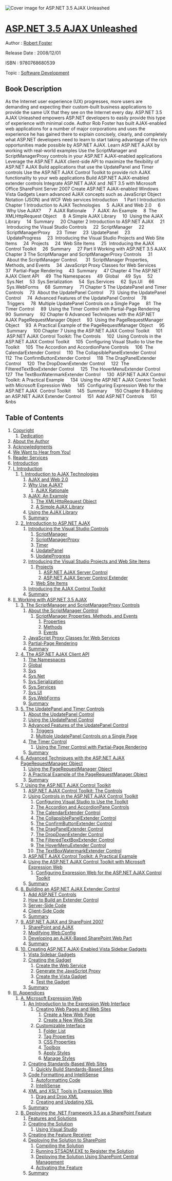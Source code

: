 ![Cover image for ASP.NET 3.5 AJAX Unleashed](https://imgdetail.ebookreading.net/cover/cover/software_development/EB9780768680539.jpg)

[ASP.NET 3.5 AJAX Unleashed](https://ebookreading.net/view/book/ASP.NET+3.5+AJAX+Unleashed-EB9780768680539_1.html "ASP.NET 3.5 AJAX Unleashed")
====================================================================================================================

Author : [Robert Foster](https://ebookreading.net/search/author/Robert+Foster)

Release Date : 2008/12/01

ISBN : 9780768680539

Topic : [Software Development](https://ebookreading.net/search/category/software-development)

Book Description
-----------------

As the Internet user experience (UX) progresses, more users are demanding and expecting their custom-built business applications to provide the same UX that they see on the Internet every day. ASP.NET 3.5 AJAX Unleashed empowers ASP.NET developers to easily provide this type of experience with minimal code. Author Rob Foster has built AJAX-enabled web applications for a number of major corporations and uses the experience he has gained there to explain concisely, clearly, and completely what ASP.NET developers need to learn to start taking advantage of the rich opportunities made possible by ASP.NET AJAX.
Learn ASP.NET AJAX by working with real-world examples
Use the ScriptManager and ScriptManagerProxy controls in your ASP.NET AJAX-enabled applications
Leverage the ASP.NET AJAX client-side API to maximize the flexibility of ASP.NET AJAX
Build applications that use the UpdatePanel and Timer controls
Use the ASP.NET AJAX Control Toolkit to provide rich AJAX functionality to your web applications
Build ASP.NET AJAX-enabled extender controls
Integrate ASP.NET AJAX and .NET 3.5 with Microsoft Office SharePoint Server 2007
Create ASP.NET AJAX-enabled Windows Vista Gadgets
Learn advanced AJAX concepts such as JavaScript Object Notation (JSON) and WCF Web services
Introduction     1
Part I Introduction
Chapter 1 Introduction to AJAX Technologies     5
 AJAX and Web 2.0     6
 Why Use AJAX?      7
 AJAX Rationale     7
 AJAX: An Example     8
 The XMLHttpRequest Object     8
 A Simple AJAX Library     10
 Using the AJAX Library     14
 Summary     20
Chapter 2 Introduction to ASP.NET AJAX     21
 Introducing the Visual Studio Controls     22
 ScriptManager     22
  ScriptManagerProxy     23
 Timer     23
 UpdatePanel     23
 UpdateProgress     23
 Introducing the Visual Studio Projects and Web Site Items     24
 Projects     24
 Web Site Items     25
 Introducing the AJAX Control Toolkit     26
 Summary     27
Part II Working with ASP.NET 3.5 AJAX
Chapter 3 The ScriptManager and ScriptManagerProxy Controls     31
 About the ScriptManager Control.      31
 ScriptManager Properties, Methods, and Events     34
 JavaScript Proxy Classes for Web Services     37
 Partial-Page Rendering     43
 Summary     47
Chapter 4 The ASP.NET AJAX Client API     49
 The Namespaces     49
 Global     49
 Sys     52
 Sys.Net     53
  Sys.Serialization     54
 Sys.Services     62
 Sys.UI     66
 Sys.WebForms     68
 Summary     71
Chapter 5 The UpdatePanel and Timer Controls     73
 About the UpdatePanel Control     73
 Using the UpdatePanel Control     74
 Advanced Features of the UpdatePanel Control     78
 Triggers     78
 Multiple UpdatePanel Controls on a Single Page     81
 The Timer Control     89
 Using the Timer Control with Partial-Page Rendering     90
 Summary     92
Chapter 6 Advanced Techniques with the ASP.NET AJAX PageRequestManager Object     93
 Using the PageRequestManager Object     93
 A Practical Example of the PageRequestManager Object     95
 Summary     100
Chapter 7 Using the ASP.NET AJAX Control Toolkit     101
 ASP.NET AJAX Control Toolkit: The Controls     102
 Using Controls in the ASP.NET AJAX Control Toolkit     105
 Configuring Visual Studio to Use the Toolkit     105
 The Accordion and AccordionPane Controls     106
 The CalendarExtender Control     110
 The CollapsiblePanelExtender Control     112
 The ConfirmButtonExtender Control     118
 The DragPanelExtender Control     120
 The DropDownExtender Control     122
 The FilteredTextBoxExtender Control     125
 The HoverMenuExtender Control     127
 The TextBoxWatermarkExtender Control     130
 ASP.NET AJAX Control Toolkit: A Practical Example     134
 Using the ASP.NET AJAX Control Toolkit with Microsoft Expression Web     145
 Configuring Expression Web for the ASP.NET AJAX
 Control Toolkit     145
 Summary      150
Chapter 8 Building an ASP.NET AJAX Extender Control     151
 Add ASP.NET Controls     151
&amp;nbs
              
Table of Contents
-----------------

1. [Copyright](https://ebookreading.net/view/book/ASP.NET+3.5+AJAX+Unleashed-EB9780768680539_1.html)
    1. [Dedication](https://ebookreading.net/view/book/ASP.NET+3.5+AJAX+Unleashed-EB9780768680539_1.html#ded01)
1. [About the Author](https://ebookreading.net/view/book/ASP.NET+3.5+AJAX+Unleashed-EB9780768680539_2.html)
1. [Acknowledgments](https://ebookreading.net/view/book/ASP.NET+3.5+AJAX+Unleashed-EB9780768680539_3.html)
1. [We Want to Hear from You!](https://ebookreading.net/view/book/ASP.NET+3.5+AJAX+Unleashed-EB9780768680539_4.html)
1. [Reader Services](https://ebookreading.net/view/book/ASP.NET+3.5+AJAX+Unleashed-EB9780768680539_5.html)
1. [Introduction](https://ebookreading.net/view/book/ASP.NET+3.5+AJAX+Unleashed-EB9780768680539_6.html)
1. [I. Introduction](https://ebookreading.net/view/book/ASP.NET+3.5+AJAX+Unleashed-EB9780768680539_7.html)
    1. [1. Introduction to AJAX Technologies](https://ebookreading.net/view/book/ASP.NET+3.5+AJAX+Unleashed-EB9780768680539_8.html)
        1. [AJAX and Web 2.0](https://ebookreading.net/view/book/ASP.NET+3.5+AJAX+Unleashed-EB9780768680539_8.html#ch01lev1sec1)
        1. [Why Use AJAX?](https://ebookreading.net/view/book/ASP.NET+3.5+AJAX+Unleashed-EB9780768680539_8.html#ch01lev1sec2)
            1. [AJAX Rationale](https://ebookreading.net/view/book/ASP.NET+3.5+AJAX+Unleashed-EB9780768680539_8.html#ch01lev2sec1)
        1. [AJAX: An Example](https://ebookreading.net/view/book/ASP.NET+3.5+AJAX+Unleashed-EB9780768680539_8.html#ch01lev1sec3)
            1. [The XMLHttpRequest Object](https://ebookreading.net/view/book/ASP.NET+3.5+AJAX+Unleashed-EB9780768680539_8.html#ch01lev2sec2)
            1. [A Simple AJAX Library](https://ebookreading.net/view/book/ASP.NET+3.5+AJAX+Unleashed-EB9780768680539_8.html#ch01lev2sec3)
        1. [Using the AJAX Library](https://ebookreading.net/view/book/ASP.NET+3.5+AJAX+Unleashed-EB9780768680539_8.html#ch01lev1sec4)
        1. [Summary](https://ebookreading.net/view/book/ASP.NET+3.5+AJAX+Unleashed-EB9780768680539_8.html#ch01lev1sec5)
    1. [2. Introduction to ASP.NET AJAX](https://ebookreading.net/view/book/ASP.NET+3.5+AJAX+Unleashed-EB9780768680539_9.html)
        1. [Introducing the Visual Studio Controls](https://ebookreading.net/view/book/ASP.NET+3.5+AJAX+Unleashed-EB9780768680539_9.html#ch02lev1sec1)
            1. [ScriptManager](https://ebookreading.net/view/book/ASP.NET+3.5+AJAX+Unleashed-EB9780768680539_9.html#ch02lev2sec1)
            1. [ScriptManagerProxy](https://ebookreading.net/view/book/ASP.NET+3.5+AJAX+Unleashed-EB9780768680539_9.html#ch02lev2sec2)
            1. [Timer](https://ebookreading.net/view/book/ASP.NET+3.5+AJAX+Unleashed-EB9780768680539_9.html#ch02lev2sec3)
            1. [UpdatePanel](https://ebookreading.net/view/book/ASP.NET+3.5+AJAX+Unleashed-EB9780768680539_9.html#ch02lev2sec4)
            1. [UpdateProgress](https://ebookreading.net/view/book/ASP.NET+3.5+AJAX+Unleashed-EB9780768680539_9.html#ch02lev2sec5)
        1. [Introducing the Visual Studio Projects and Web Site Items](https://ebookreading.net/view/book/ASP.NET+3.5+AJAX+Unleashed-EB9780768680539_9.html#ch02lev1sec2)
            1. [Projects](https://ebookreading.net/view/book/ASP.NET+3.5+AJAX+Unleashed-EB9780768680539_9.html#ch02lev2sec6)
                1. [ASP.NET AJAX Server Control](https://ebookreading.net/view/book/ASP.NET+3.5+AJAX+Unleashed-EB9780768680539_9.html#ch02lev3sec7)
                1. [ASP.NET AJAX Server Control Extender](https://ebookreading.net/view/book/ASP.NET+3.5+AJAX+Unleashed-EB9780768680539_9.html#ch02lev3sec8)
            1. [Web Site Items](https://ebookreading.net/view/book/ASP.NET+3.5+AJAX+Unleashed-EB9780768680539_9.html#ch02lev2sec9)
        1. [Introducing the AJAX Control Toolkit](https://ebookreading.net/view/book/ASP.NET+3.5+AJAX+Unleashed-EB9780768680539_9.html#ch02lev1sec3)
        1. [Summary](https://ebookreading.net/view/book/ASP.NET+3.5+AJAX+Unleashed-EB9780768680539_9.html#ch02lev1sec4)
1. [II. Working with ASP.NET 3.5 AJAX](https://ebookreading.net/view/book/ASP.NET+3.5+AJAX+Unleashed-EB9780768680539_10.html)
    1. [3. The ScriptManager and ScriptManagerProxy Controls](https://ebookreading.net/view/book/ASP.NET+3.5+AJAX+Unleashed-EB9780768680539_11.html)
        1. [About the ScriptManager Control](https://ebookreading.net/view/book/ASP.NET+3.5+AJAX+Unleashed-EB9780768680539_11.html#ch03lev1sec1)
            1. [ScriptManager Properties, Methods, and Events](https://ebookreading.net/view/book/ASP.NET+3.5+AJAX+Unleashed-EB9780768680539_11.html#ch03lev2sec1)
                1. [Properties](https://ebookreading.net/view/book/ASP.NET+3.5+AJAX+Unleashed-EB9780768680539_11.html#ch03lev3sec1)
                1. [Methods](https://ebookreading.net/view/book/ASP.NET+3.5+AJAX+Unleashed-EB9780768680539_11.html#ch03lev3sec2)
                1. [Events](https://ebookreading.net/view/book/ASP.NET+3.5+AJAX+Unleashed-EB9780768680539_11.html#ch03lev3sec3)
        1. [JavaScript Proxy Classes for Web Services](https://ebookreading.net/view/book/ASP.NET+3.5+AJAX+Unleashed-EB9780768680539_11.html#ch03lev1sec2)
        1. [Partial-Page Rendering](https://ebookreading.net/view/book/ASP.NET+3.5+AJAX+Unleashed-EB9780768680539_11.html#ch03lev1sec3)
        1. [Summary](https://ebookreading.net/view/book/ASP.NET+3.5+AJAX+Unleashed-EB9780768680539_11.html#ch03lev1sec4)
    1. [4. The ASP.NET AJAX Client API](https://ebookreading.net/view/book/ASP.NET+3.5+AJAX+Unleashed-EB9780768680539_12.html)
        1. [The Namespaces](https://ebookreading.net/view/book/ASP.NET+3.5+AJAX+Unleashed-EB9780768680539_12.html#ch04lev1sec1)
        1. [Global](https://ebookreading.net/view/book/ASP.NET+3.5+AJAX+Unleashed-EB9780768680539_12.html#ch04lev1sec2)
        1. [Sys](https://ebookreading.net/view/book/ASP.NET+3.5+AJAX+Unleashed-EB9780768680539_12.html#ch04lev1sec3)
        1. [Sys.Net](https://ebookreading.net/view/book/ASP.NET+3.5+AJAX+Unleashed-EB9780768680539_12.html#ch04lev1sec4)
        1. [Sys.Serialization](https://ebookreading.net/view/book/ASP.NET+3.5+AJAX+Unleashed-EB9780768680539_12.html#ch04lev1sec5)
        1. [Sys.Services](https://ebookreading.net/view/book/ASP.NET+3.5+AJAX+Unleashed-EB9780768680539_12.html#ch04lev1sec6)
        1. [Sys.UI](https://ebookreading.net/view/book/ASP.NET+3.5+AJAX+Unleashed-EB9780768680539_12.html#ch04lev1sec7)
        1. [Sys.WebForms](https://ebookreading.net/view/book/ASP.NET+3.5+AJAX+Unleashed-EB9780768680539_12.html#ch04lev1sec8)
        1. [Summary](https://ebookreading.net/view/book/ASP.NET+3.5+AJAX+Unleashed-EB9780768680539_12.html#ch04lev1sec9)
    1. [5. The UpdatePanel and Timer Controls](https://ebookreading.net/view/book/ASP.NET+3.5+AJAX+Unleashed-EB9780768680539_13.html)
        1. [About the UpdatePanel Control](https://ebookreading.net/view/book/ASP.NET+3.5+AJAX+Unleashed-EB9780768680539_13.html#ch05lev1sec1)
        1. [Using the UpdatePanel Control](https://ebookreading.net/view/book/ASP.NET+3.5+AJAX+Unleashed-EB9780768680539_13.html#ch05lev1sec2)
        1. [Advanced Features of the UpdatePanel Control](https://ebookreading.net/view/book/ASP.NET+3.5+AJAX+Unleashed-EB9780768680539_13.html#ch05lev1sec3)
            1. [Triggers](https://ebookreading.net/view/book/ASP.NET+3.5+AJAX+Unleashed-EB9780768680539_13.html#ch05lev2sec1)
            1. [Multiple UpdatePanel Controls on a Single Page](https://ebookreading.net/view/book/ASP.NET+3.5+AJAX+Unleashed-EB9780768680539_13.html#ch05lev2sec2)
        1. [The Timer Control](https://ebookreading.net/view/book/ASP.NET+3.5+AJAX+Unleashed-EB9780768680539_13.html#ch05lev1sec4)
            1. [Using the Timer Control with Partial-Page Rendering](https://ebookreading.net/view/book/ASP.NET+3.5+AJAX+Unleashed-EB9780768680539_13.html#ch05lev2sec3)
        1. [Summary](https://ebookreading.net/view/book/ASP.NET+3.5+AJAX+Unleashed-EB9780768680539_13.html#ch05lev1sec5)
    1. [6. Advanced Techniques with the ASP.NET AJAX PageRequestManager Object](https://ebookreading.net/view/book/ASP.NET+3.5+AJAX+Unleashed-EB9780768680539_14.html)
        1. [Using the PageRequestManager Object](https://ebookreading.net/view/book/ASP.NET+3.5+AJAX+Unleashed-EB9780768680539_14.html#ch06lev1sec1)
        1. [A Practical Example of the PageRequestManager Object](https://ebookreading.net/view/book/ASP.NET+3.5+AJAX+Unleashed-EB9780768680539_14.html#ch06lev1sec2)
        1. [Summary](https://ebookreading.net/view/book/ASP.NET+3.5+AJAX+Unleashed-EB9780768680539_14.html#ch06lev1sec3)
    1. [7. Using the ASP.NET AJAX Control Toolkit](https://ebookreading.net/view/book/ASP.NET+3.5+AJAX+Unleashed-EB9780768680539_15.html)
        1. [ASP.NET AJAX Control Toolkit: The Controls](https://ebookreading.net/view/book/ASP.NET+3.5+AJAX+Unleashed-EB9780768680539_15.html#ch07lev1sec1)
        1. [Using Controls in the ASP.NET AJAX Control Toolkit](https://ebookreading.net/view/book/ASP.NET+3.5+AJAX+Unleashed-EB9780768680539_15.html#ch07lev1sec2)
            1. [Configuring Visual Studio to Use the Toolkit](https://ebookreading.net/view/book/ASP.NET+3.5+AJAX+Unleashed-EB9780768680539_15.html#ch07lev2sec1)
            1. [The Accordion and AccordionPane Controls](https://ebookreading.net/view/book/ASP.NET+3.5+AJAX+Unleashed-EB9780768680539_15.html#ch07lev2sec2)
            1. [The CalendarExtender Control](https://ebookreading.net/view/book/ASP.NET+3.5+AJAX+Unleashed-EB9780768680539_15.html#ch07lev2sec3)
            1. [The CollapsiblePanelExtender Control](https://ebookreading.net/view/book/ASP.NET+3.5+AJAX+Unleashed-EB9780768680539_15.html#ch07lev2sec4)
            1. [The ConfirmButtonExtender Control](https://ebookreading.net/view/book/ASP.NET+3.5+AJAX+Unleashed-EB9780768680539_15.html#ch07lev2sec5)
            1. [The DragPanelExtender Control](https://ebookreading.net/view/book/ASP.NET+3.5+AJAX+Unleashed-EB9780768680539_15.html#ch07lev2sec6)
            1. [The DropDownExtender Control](https://ebookreading.net/view/book/ASP.NET+3.5+AJAX+Unleashed-EB9780768680539_15.html#ch07lev2sec7)
            1. [The FilteredTextBoxExtender Control](https://ebookreading.net/view/book/ASP.NET+3.5+AJAX+Unleashed-EB9780768680539_15.html#ch07lev2sec8)
            1. [The HoverMenuExtender Control](https://ebookreading.net/view/book/ASP.NET+3.5+AJAX+Unleashed-EB9780768680539_15.html#ch07lev2sec9)
            1. [The TextBoxWatermarkExtender Control](https://ebookreading.net/view/book/ASP.NET+3.5+AJAX+Unleashed-EB9780768680539_15.html#ch07lev2sec10)
        1. [ASP.NET AJAX Control Toolkit: A Practical Example](https://ebookreading.net/view/book/ASP.NET+3.5+AJAX+Unleashed-EB9780768680539_15.html#ch07lev1sec3)
        1. [Using the ASP.NET AJAX Control Toolkit with Microsoft Expression Web](https://ebookreading.net/view/book/ASP.NET+3.5+AJAX+Unleashed-EB9780768680539_15.html#ch07lev1sec4)
            1. [Configuring Expression Web for the ASP.NET AJAX Control Toolkit](https://ebookreading.net/view/book/ASP.NET+3.5+AJAX+Unleashed-EB9780768680539_15.html#ch07lev2sec11)
        1. [Summary](https://ebookreading.net/view/book/ASP.NET+3.5+AJAX+Unleashed-EB9780768680539_15.html#ch07lev1sec5)
    1. [8. Building an ASP.NET AJAX Extender Control](https://ebookreading.net/view/book/ASP.NET+3.5+AJAX+Unleashed-EB9780768680539_16.html)
        1. [Add ASP.NET Controls](https://ebookreading.net/view/book/ASP.NET+3.5+AJAX+Unleashed-EB9780768680539_16.html#ch08lev1sec1)
        1. [How to Build an Extender Control](https://ebookreading.net/view/book/ASP.NET+3.5+AJAX+Unleashed-EB9780768680539_16.html#ch08lev1sec2)
        1. [Server-Side Code](https://ebookreading.net/view/book/ASP.NET+3.5+AJAX+Unleashed-EB9780768680539_16.html#ch08lev1sec3)
        1. [Client-Side Code](https://ebookreading.net/view/book/ASP.NET+3.5+AJAX+Unleashed-EB9780768680539_16.html#ch08lev1sec4)
        1. [Summary](https://ebookreading.net/view/book/ASP.NET+3.5+AJAX+Unleashed-EB9780768680539_16.html#ch08lev1sec5)
    1. [9. ASP.NET AJAX and SharePoint 2007](https://ebookreading.net/view/book/ASP.NET+3.5+AJAX+Unleashed-EB9780768680539_17.html)
        1. [SharePoint and AJAX](https://ebookreading.net/view/book/ASP.NET+3.5+AJAX+Unleashed-EB9780768680539_17.html#ch09lev1sec1)
        1. [Modifying Web.Config](https://ebookreading.net/view/book/ASP.NET+3.5+AJAX+Unleashed-EB9780768680539_17.html#ch09lev1sec2)
        1. [Developing an AJAX-Based SharePoint Web Part](https://ebookreading.net/view/book/ASP.NET+3.5+AJAX+Unleashed-EB9780768680539_17.html#ch09lev1sec3)
        1. [Summary](https://ebookreading.net/view/book/ASP.NET+3.5+AJAX+Unleashed-EB9780768680539_17.html#ch09lev1sec4)
    1. [10. Creating ASP.NET AJAX-Enabled Vista Sidebar Gadgets](https://ebookreading.net/view/book/ASP.NET+3.5+AJAX+Unleashed-EB9780768680539_18.html)
        1. [Vista Sidebar Gadgets](https://ebookreading.net/view/book/ASP.NET+3.5+AJAX+Unleashed-EB9780768680539_18.html#ch10lev1sec1)
        1. [Creating the Gadget](https://ebookreading.net/view/book/ASP.NET+3.5+AJAX+Unleashed-EB9780768680539_18.html#ch10lev1sec2)
            1. [Create the Web Service](https://ebookreading.net/view/book/ASP.NET+3.5+AJAX+Unleashed-EB9780768680539_18.html#ch10lev2sec1)
            1. [Generate the JavaScript Proxy](https://ebookreading.net/view/book/ASP.NET+3.5+AJAX+Unleashed-EB9780768680539_18.html#ch10lev2sec2)
            1. [Create the Vista Gadget](https://ebookreading.net/view/book/ASP.NET+3.5+AJAX+Unleashed-EB9780768680539_18.html#ch10lev2sec3)
            1. [Test the Gadget](https://ebookreading.net/view/book/ASP.NET+3.5+AJAX+Unleashed-EB9780768680539_18.html#ch10lev2sec4)
        1. [Summary](https://ebookreading.net/view/book/ASP.NET+3.5+AJAX+Unleashed-EB9780768680539_18.html#ch10lev1sec3)
1. [III. Appendices](https://ebookreading.net/view/book/ASP.NET+3.5+AJAX+Unleashed-EB9780768680539_19.html)
    1. [A. Microsoft Expression Web](https://ebookreading.net/view/book/ASP.NET+3.5+AJAX+Unleashed-EB9780768680539_20.html)
        1. [An Introduction to the Expression Web Interface](https://ebookreading.net/view/book/ASP.NET+3.5+AJAX+Unleashed-EB9780768680539_20.html#app01lev1sec1)
            1. [Creating Web Pages and Web Sites](https://ebookreading.net/view/book/ASP.NET+3.5+AJAX+Unleashed-EB9780768680539_20.html#app01lev2sec1)
                1. [Create a New Web Page](https://ebookreading.net/view/book/ASP.NET+3.5+AJAX+Unleashed-EB9780768680539_20.html#app01lev3sec2)
                1. [Create a New Web Site](https://ebookreading.net/view/book/ASP.NET+3.5+AJAX+Unleashed-EB9780768680539_20.html#app01lev3sec3)
            1. [Customizable Interface](https://ebookreading.net/view/book/ASP.NET+3.5+AJAX+Unleashed-EB9780768680539_20.html#app01lev2sec4)
                1. [Folder List](https://ebookreading.net/view/book/ASP.NET+3.5+AJAX+Unleashed-EB9780768680539_20.html#app01lev3sec5)
                1. [Tag Properties](https://ebookreading.net/view/book/ASP.NET+3.5+AJAX+Unleashed-EB9780768680539_20.html#app01lev3sec6)
                1. [CSS Properties](https://ebookreading.net/view/book/ASP.NET+3.5+AJAX+Unleashed-EB9780768680539_20.html#app01lev3sec7)
                1. [Toolbox](https://ebookreading.net/view/book/ASP.NET+3.5+AJAX+Unleashed-EB9780768680539_20.html#app01lev3sec8)
                1. [Apply Styles](https://ebookreading.net/view/book/ASP.NET+3.5+AJAX+Unleashed-EB9780768680539_20.html#app01lev3sec9)
                1. [Manage Styles](https://ebookreading.net/view/book/ASP.NET+3.5+AJAX+Unleashed-EB9780768680539_20.html#app01lev3sec10)
        1. [Creating Standards-Based Web Sites](https://ebookreading.net/view/book/ASP.NET+3.5+AJAX+Unleashed-EB9780768680539_20.html#app01lev1sec2)
            1. [Quickly Build Standards-Based Sites](https://ebookreading.net/view/book/ASP.NET+3.5+AJAX+Unleashed-EB9780768680539_20.html#app01lev2sec11)
        1. [Code Formatting and IntelliSense](https://ebookreading.net/view/book/ASP.NET+3.5+AJAX+Unleashed-EB9780768680539_20.html#app01lev1sec3)
            1. [Autoformatting Code](https://ebookreading.net/view/book/ASP.NET+3.5+AJAX+Unleashed-EB9780768680539_20.html#app01lev2sec12)
            1. [IntelliSense](https://ebookreading.net/view/book/ASP.NET+3.5+AJAX+Unleashed-EB9780768680539_20.html#app01lev2sec13)
        1. [XML and XSLT Tools in Expression Web](https://ebookreading.net/view/book/ASP.NET+3.5+AJAX+Unleashed-EB9780768680539_20.html#app01lev1sec4)
            1. [Drag and Drop XML](https://ebookreading.net/view/book/ASP.NET+3.5+AJAX+Unleashed-EB9780768680539_20.html#app01lev2sec14)
            1. [Creating and Updating XSL](https://ebookreading.net/view/book/ASP.NET+3.5+AJAX+Unleashed-EB9780768680539_20.html#app01lev2sec15)
        1. [Summary](https://ebookreading.net/view/book/ASP.NET+3.5+AJAX+Unleashed-EB9780768680539_20.html#app01lev1sec5)
    1. [B. Deploying the .NET Framework 3.5 as a SharePoint Feature](https://ebookreading.net/view/book/ASP.NET+3.5+AJAX+Unleashed-EB9780768680539_21.html)
        1. [Features and Solutions](https://ebookreading.net/view/book/ASP.NET+3.5+AJAX+Unleashed-EB9780768680539_21.html#app02lev1sec1)
        1. [Creating the Solution](https://ebookreading.net/view/book/ASP.NET+3.5+AJAX+Unleashed-EB9780768680539_21.html#app02lev1sec2)
            1. [Using Visual Studio](https://ebookreading.net/view/book/ASP.NET+3.5+AJAX+Unleashed-EB9780768680539_21.html#app02lev2sec1)
        1. [Creating the Feature Receiver](https://ebookreading.net/view/book/ASP.NET+3.5+AJAX+Unleashed-EB9780768680539_21.html#app02lev1sec3)
        1. [Deploying the Solution to SharePoint](https://ebookreading.net/view/book/ASP.NET+3.5+AJAX+Unleashed-EB9780768680539_21.html#app02lev1sec4)
            1. [Compiling the Solution](https://ebookreading.net/view/book/ASP.NET+3.5+AJAX+Unleashed-EB9780768680539_21.html#app02lev2sec2)
            1. [Running STSADM.EXE to Register the Solution](https://ebookreading.net/view/book/ASP.NET+3.5+AJAX+Unleashed-EB9780768680539_21.html#app02lev2sec3)
            1. [Deploying the Solution Using SharePoint Central Management](https://ebookreading.net/view/book/ASP.NET+3.5+AJAX+Unleashed-EB9780768680539_21.html#app02lev2sec4)
            1. [Activating the Feature](https://ebookreading.net/view/book/ASP.NET+3.5+AJAX+Unleashed-EB9780768680539_21.html#app02lev2sec5)
        1. [Summary](https://ebookreading.net/view/book/ASP.NET+3.5+AJAX+Unleashed-EB9780768680539_21.html#app02lev1sec5)

